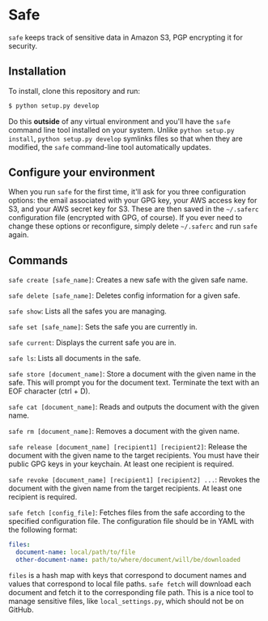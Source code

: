 # Safe
`safe` keeps track of sensitive data in Amazon S3, PGP encrypting it for
security.

## Installation
To install, clone this repository and run:

```sh
$ python setup.py develop
```

Do this **outside** of any virtual environment and you'll have the `safe`
command line tool installed on your system. Unlike `python setup.py install`,
`python setup.py develop` symlinks files so that when they are modified, the
`safe` command-line tool automatically updates.

## Configure your environment
When you run `safe` for the first time, it'll ask for you three configuration
options: the email associated with your GPG key, your AWS access key for S3,
and your AWS secret key for S3. These are then saved in the `~/.saferc`
configuration file (encrypted with GPG, of course). If you ever need to change
these options or reconfigure, simply delete `~/.saferc` and run `safe` again.

## Commands
`safe create [safe_name]`: Creates a new safe with the given safe name.

`safe delete [safe_name]`: Deletes config information for a given safe.

`safe show`: Lists all the safes you are managing.

`safe set [safe_name]`: Sets the safe you are currently in.

`safe current`: Displays the current safe you are in.

`safe ls`: Lists all documents in the safe.

`safe store [document_name]`: Store a document with the given name in the safe.
This will prompt you for the document text. Terminate the text with an EOF
character (ctrl + D).

`safe cat [document_name]`: Reads and outputs the document with the given name.

`safe rm [document_name]`: Removes a document with the given name.

`safe release [document_name] [recipient1] [recipient2]`: Release the document
with the given name to the target recipients. You must have their public GPG
keys in your keychain. At least one recipient is required.

`safe revoke [document_name] [recipient1] [recipient2] ...`: Revokes the
document with the given name from the target recipients. At least one recipient
is required.

`safe fetch [config_file]`: Fetches files from the safe according to the
specified configuration file. The configuration file should be in YAML with
the following format:

```yml
files:
  document-name: local/path/to/file
  other-document-name: path/to/where/document/will/be/downloaded
```

`files` is a hash map with keys that correspond to document names and values
that correspond to local file paths. `safe fetch` will download each document
and fetch it to the corresponding file path. This is a nice tool to manage
sensitive files, like `local_settings.py`, which should not be on GitHub.
